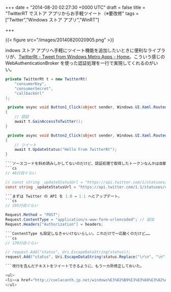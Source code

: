 
+++
date = "2014-08-20 02:27:30 +0000 UTC"
draft = false
title = "TwitterRT でストア アプリからお手軽ツイート（※要改修"
tags = ["Twitter","Windows ストア アプリ","WinRT"]

+++


{{< figure src="/images/20140820020905.png"  >}}

indows ストア アプリへ手軽にツイート機能を追加したいときに便利なライブラリが、<a href="http://twitterrt.codeplex.com/">TwitterRt - Tweet from Windows Metro Apps - Home</a>。こういう感じの WebAuthenticationBroker を使った認証処理を一行で実現してくれるのがいい。
```cs
private TwitterRt t = new TwitterRt(
    "consumerKey", 
    "consumerSecret",
    "callbackUrl"
);

 private async void Button1_Click(object sender, Windows.UI.Xaml.RoutedEventArgs args)
{
    // 認証
    await t.GainAccessToTwitter();
}

 private async void Button2_Click(object sender, Windows.UI.Xaml.RoutedEventArgs args)
{
    // ツイート
    await t.UpdateStatus("Hello From TwitterRt");
}

```ソースコードを斜め読みしかしてないのだけど、認証処理で取得したトークンなんかは自動で ApplicationData.RoamingSettings に保存してくれるっぽい。一度どこかの端末で認証しておけば、ほかの端末でもそれが自動で同期されるはず。超便利だな。でも、残念ながらメンテナンスされていないようで、NuGet で取得したバイナリが動かない。しょうがないのでソースコードを落としてきてちょろちょろっと直した。
```cs
// 46行目ぐらい

// const string _updateStatusUrl = "https://api.twitter.com/1/statuses/update.json";
const string _updateStatusUrl = "https://api.twitter.com/1.1/statuses/update.json";

```まずは Twitter の API を 1.0 → 1.1 へとアップデート。
```cs
// 295行目ぐらい

Request.Method = "POST";
Request.ContentType = "application/x-www-form-urlencoded"; // 追加
Request.Headers["Authorization"] = headers;

```ContentType も設定しなきゃいけないらしい。これだけで一応動くのだけど……
```cs
// 179行目ぐらい

// request.Add("status", Uri.EscapeDataString(status));
request.Add("status", Uri.EscapeDataString(status.Replace("\r\n", "\n")));

```改行を含んだテキストをツイートできるように、もう一カ所修正しておいた。

<ul>
<li><a href="http://coelacanth.jp.net/windows%E3%82%B9%E3%83%88%E3%82%A2%E3%82%A2%E3%83%97%E3%83%AA%E5%85%A5%E9%96%80-vol73twitterrt%E3%81%A7%E3%81%8A%E6%89%8B%E8%BB%BD%E3%81%AB%E3%81%A4%E3%81%B6%E3%82%84%E3%81%8F/">Windowsストアアプリ入門 vol73:TwitterRtでお手軽につぶやく | 眠るシーラカンスと水底のプログラマー</a></li>
</ul>

